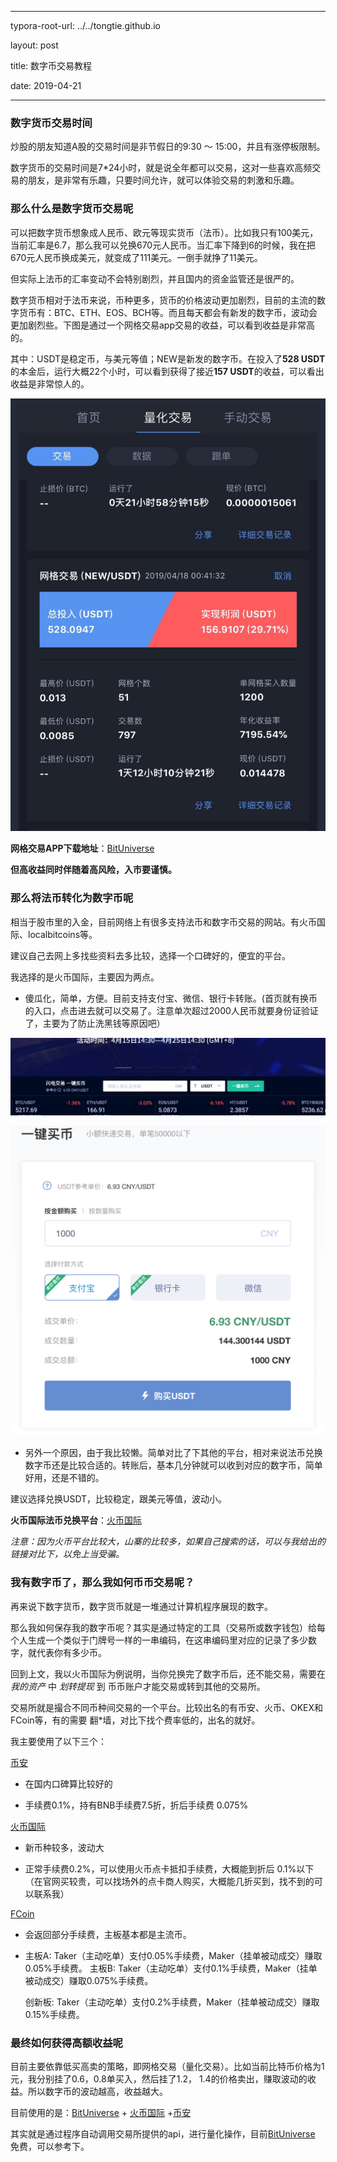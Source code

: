 

---
typora-root-url: ../../tongtie.github.io

layout: post

title: 数字币交易教程

date: 2019-04-21

---

### 数字货币交易时间

炒股的朋友知道A股的交易时间是非节假日的9:30 ～ 15:00，并且有涨停板限制。

数字货币的交易时间是7*24小时，就是说全年都可以交易，这对一些喜欢高频交易的朋友，是非常有乐趣，只要时间允许，就可以体验交易的刺激和乐趣。



### 那么什么是数字货币交易呢

可以把数字货币想象成人民币、欧元等现实货币（法币）。比如我只有100美元，当前汇率是6.7，那么我可以兑换670元人民币。当汇率下降到6的时候，我在把670元人民币换成美元，就变成了111美元。一倒手就挣了11美元。

但实际上法币的汇率变动不会特别剧烈，并且国内的资金监管还是很严的。

数字货币相对于法币来说，币种更多，货币的价格波动更加剧烈，目前的主流的数字货币有：BTC、ETH、EOS、BCH等。而且每天都会有新发的数字币，波动会更加剧烈些。下图是通过一个网格交易app交易的收益，可以看到收益是非常高的。

其中：USDT是稳定币，与美元等值；NEW是新发的数字币。在投入了**528 USDT**的本金后，运行大概22个小时，可以看到获得了接近**157 USDT**的收益，可以看出收益是非常惊人的。



![bitUniverse](/image/bitUniverse-winner.jpg)



**网格交易APP下载地址**：[BitUniverse](https://candy.biyou.tech/candy_bub/web/get_grid_diamond.html?invite_code=irycsmuN&from=account)

**但高收益同时伴随着高风险，入市要谨慎。**



### 那么将法币转化为数字币呢

相当于股市里的入金，目前网络上有很多支持法币和数字币交易的网站。有火币国际、localbitcoins等。

建议自己去网上多找些资料去多比较，选择一个口碑好的，便宜的平台。

我选择的是火币国际，主要因为两点。

* 傻瓜化，简单，方便。目前支持支付宝、微信、银行卡转账。(首页就有换币的入口，点击进去就可以交易了。注意单次超过2000人民币就要身份证验证了，主要为了防止洗黑钱等原因吧）

![image-20190421222250049](/image/huobi-index1.png)

![image-20190421222355040](/image/huobi-index2.png)

* 另外一个原因，由于我比较懒。简单对比了下其他的平台，相对来说法币兑换数字币还是比较合适的。转账后，基本几分钟就可以收到对应的数字币，简单好用，还是不错的。

建议选择兑换USDT，比较稳定，跟美元等值，波动小。

**火币国际法币兑换平台**：[火币国际](https://www.huobi.co/zh-cn/topic/invited/?invite_code=zzkd4)

*注意：因为火币平台比较大，山寨的比较多，如果自己搜索的话，可以与我给出的链接对比下，以免上当受骗。*



### 我有数字币了，那么我如何币币交易呢？

再来说下数字货币，数字货币就是一堆通过计算机程序展现的数字。

那么我如何保存我的数字币呢？其实是通过特定的工具（交易所或数字钱包）给每个人生成一个类似于门牌号一样的一串编码，在这串编码里对应的记录了多少数字，就代表你有多少币。

回到上文，我以火币国际为例说明，当你兑换完了数字币后，还不能交易，需要在 *我的资产* 中 *划转提现* 到 币币账户才能交易或转到其他的交易所。

交易所就是撮合不同币种间交易的一个平台。比较出名的有币安、火币、OKEX和FCoin等，有的需要 翻*墙，对比下找个费率低的，出名的就好。

我主要使用了以下三个：

[币安](https://www.binance.com/?ref=36684733)

* 在国内口碑算比较好的

* 手续费0.1%，持有BNB手续费7.5折，折后手续费 0.075%

[火币国际](https://www.huobi.co/zh-cn/topic/invited/?invite_code=zzkd4)

* 新币种较多，波动大

* 正常手续费0.2%，可以使用火币点卡抵扣手续费，大概能到折后 0.1%以下（在官网买较贵，可以找场外的点卡商人购买，大概能几折买到，找不到的可以联系我）

[FCoin](https://www.fcoin.com/)

* 会返回部分手续费，主板基本都是主流币。

* 主板A: Taker（主动吃单）支付0.05%手续费，Maker（挂单被动成交）赚取0.05%手续费。  主板B: Taker（主动吃单）支付0.1%手续费，Maker（挂单被动成交）赚取0.075%手续费。 

  创新板: Taker（主动吃单）支付0.2%手续费，Maker（挂单被动成交）赚取0.15%手续费。



### 最终如何获得高额收益呢

目前主要依靠低买高卖的策略，即网格交易（量化交易）。比如当前比特币价格为1元，我分别挂了0.6，0.8单买入，然后挂了1.2， 1.4的价格卖出，赚取波动的收益。所以数字币的波动越高，收益越大。

目前使用的是：[BitUniverse](https://candy.biyou.tech/candy_bub/web/get_grid_diamond.html?invite_code=irycsmuN&from=account) + [火币国际](https://www.huobi.co/zh-cn/topic/invited/?invite_code=zzkd4) +[币安](https://www.binance.com/?ref=36684733)

其实就是通过程序自动调用交易所提供的api，进行量化操作，目前[BitUniverse](https://candy.biyou.tech/candy_bub/web/get_grid_diamond.html?invite_code=irycsmuN&from=account) 免费，可以参考下。



